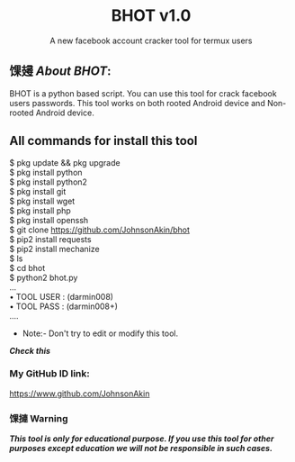 <h1 align="center">BHOT v1.0</h1>
<p align="center">
      A new facebook account cracker tool for termux users
</p>

## 馃攳 ***About BHOT***:

BHOT is a python based script. You can use this tool for crack facebook users passwords. This tool works on both rooted Android device and Non-rooted Android device.

## All commands for install this tool
$ pkg update && pkg upgrade
<br>
$ pkg install python
<br/>
$ pkg install python2
<br/>
$ pkg install git
<br/>
$ pkg install wget
<br/>
$ pkg install php
<br/>
$ pkg install openssh
<br/>
$ git clone https://github.com/JohnsonAkin/bhot
<br/>
$ pip2 install requests
<br/>
$ pip2 install mechanize
<br/>
$ ls
<br/>
$ cd bhot
<br/>
$ python2 bhot.py
<br/>
...
<br/>
• TOOL USER : (darmin008) 
<br/>
• TOOL PASS : (darmin008+)
<br/>
....
<br/>

* Note:- Don't try to edit or modify this tool.

 ***Check this***


### My GitHub ID link:
https://www.github.com/JohnsonAkin 

### 馃摙 Warning

***This tool is only for educational purpose. If you use this tool for other purposes except education we will not be responsible in such cases.***
